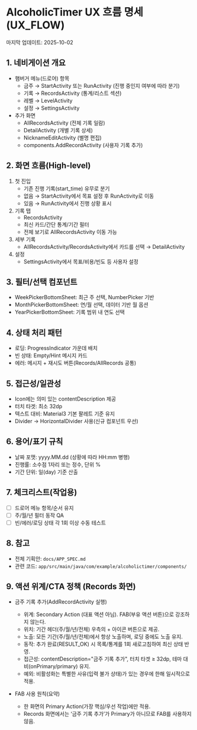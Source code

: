 # AlcoholicTimer UX 흐름 명세 (UX_FLOW)

마지막 업데이트: 2025-10-02

## 1. 네비게이션 개요
- 햄버거 메뉴(드로어) 항목
  - 금주 → StartActivity 또는 RunActivity (진행 중인지 여부에 따라 분기)
  - 기록 → RecordsActivity (통계/리스트 섹션)
  - 레벨 → LevelActivity
  - 설정 → SettingsActivity
- 추가 화면
  - AllRecordsActivity (전체 기록 일람)
  - DetailActivity (개별 기록 상세)
  - NicknameEditActivity (별명 편집)
  - components.AddRecordActivity (사용자 기록 추가)

## 2. 화면 흐름(High-level)
1) 첫 진입
   - 기존 진행 기록(start_time) 유무로 분기
   - 없음 → StartActivity에서 목표 설정 후 RunActivity로 이동
   - 있음 → RunActivity에서 진행 상황 표시
2) 기록 탭
   - RecordsActivity
   - 최신 카드/간단 통계/기간 필터
   - 전체 보기로 AllRecordsActivity 이동 가능
3) 세부 기록
   - AllRecordsActivity/RecordsActivity에서 카드를 선택 → DetailActivity
4) 설정
   - SettingsActivity에서 목표/비용/빈도 등 사용자 설정

## 3. 필터/선택 컴포넌트
- WeekPickerBottomSheet: 최근 주 선택, NumberPicker 기반
- MonthPickerBottomSheet: 연/월 선택, 데이터 기반 월 옵션
- YearPickerBottomSheet: 기록 범위 내 연도 선택

## 4. 상태 처리 패턴
- 로딩: ProgressIndicator 가운데 배치
- 빈 상태: Empty/Hint 메시지 카드
- 에러: 메시지 + 재시도 버튼(Records/AllRecords 공통)

## 5. 접근성/일관성
- Icon에는 의미 있는 contentDescription 제공
- 터치 타겟: 최소 32dp
- 텍스트 대비: Material3 기본 팔레트 기준 유지
- Divider → HorizontalDivider 사용(신규 컴포넌트 우선)

## 6. 용어/표기 규칙
- 날짜 포맷: yyyy.MM.dd (상황에 따라 HH:mm 병행)
- 진행률: 소수점 1자리 또는 정수, 단위 %
- 기간 단위: 일(day) 기준 산출

## 7. 체크리스트(작업용)
- [ ] 드로어 메뉴 항목/순서 유지
- [ ] 주/월/년 필터 동작 QA
- [ ] 빈/에러/로딩 상태 각 1회 이상 수동 테스트

## 8. 참고
- 전체 기획안: `docs/APP_SPEC.md`
- 관련 코드: `app/src/main/java/com/example/alcoholictimer/components/`

## 9. 액션 위계/CTA 정책 (Records 화면)
- 금주 기록 추가(AddRecordActivity 실행)
  - 위계: Secondary Action (대표 액션 아님). FAB(부유 액션 버튼)으로 강조하지 않는다.
  - 위치: 기간 헤더(주/월/년/전체) 우측의 + 아이콘 버튼으로 제공.
  - 노출: 모든 기간(주/월/년/전체)에서 항상 노출하며, 로딩 중에도 노출 유지.
  - 동작: 추가 완료(RESULT_OK) 시 목록/통계를 1회 새로고침하여 최신 상태 반영.
  - 접근성: contentDescription="금주 기록 추가", 터치 타겟 ≥ 32dp, 테마 대비(onPrimary/primary) 유지.
  - 예외: 비활성화는 특별한 사유(입력 불가 상태)가 있는 경우에 한해 일시적으로 적용.

- FAB 사용 원칙(요약)
  - 한 화면의 Primary Action(가장 핵심/우선 작업)에만 적용.
  - Records 화면에서는 ‘금주 기록 추가’가 Primary가 아니므로 FAB를 사용하지 않음.
